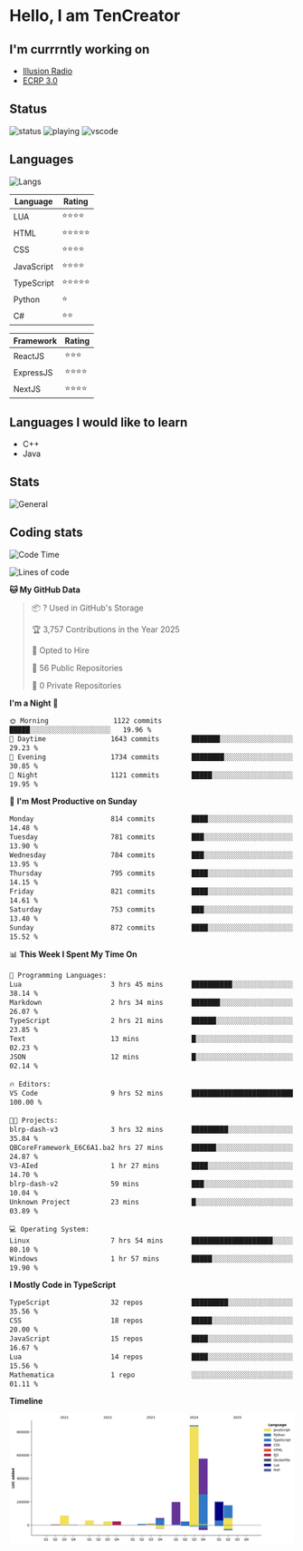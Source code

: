 # Hello, I am TenCreator

## I'm currrntly working on
- [Illusion Radio](https://illusionradio.co.uk/)
- [ECRP 3.0](http://github.com/Emerald-Coast-Roleplay/)

## Status
![status](https://api.statusbadges.me/badge/status/518334475038359555?simple=true&style=for-the-badge)
![playing](https://api.statusbadges.me/badge/playing/518334475038359555?style=for-the-badge)
![vscode](https://api.statusbadges.me/badge/vscode/518334475038359555?style=for-the-badge)

## Languages
![Langs](https://github-readme-stats.vercel.app/api/top-langs/?username=tencreator&layout=compact&theme=radical)


|Language|Rating|
|--------|------|
|LUA|⭐️⭐️⭐️⭐️|
|HTML|⭐️⭐️⭐️⭐️⭐️|
|CSS|⭐️⭐️⭐️⭐️|
|JavaScript|⭐️⭐️⭐️⭐️|
|TypeScript|⭐️⭐️⭐️⭐️⭐️|
|Python|⭐️|
|C#|⭐️⭐️ |

|Framework|Rating|
|--------|------|
|ReactJS|⭐️⭐️⭐|
|ExpressJS|⭐️⭐️⭐️⭐️|
|NextJS|⭐️⭐️⭐⭐️|

## Languages I would like to learn
- C++
- Java

## Stats
![General](https://github-readme-stats.vercel.app/api?username=tencreator&show_icons=true&theme=radical)

## Coding stats

<!--START_SECTION:waka-->
![Code Time](http://img.shields.io/badge/Code%20Time-627%20hrs%2056%20mins-blue)

![Lines of code](https://img.shields.io/badge/From%20Hello%20World%20I%27ve%20Written-2.3%20million%20lines%20of%20code-blue)

**🐱 My GitHub Data** 

> 📦 ? Used in GitHub's Storage 
 > 
> 🏆 3,757 Contributions in the Year 2025
 > 
> 💼 Opted to Hire
 > 
> 📜 56 Public Repositories 
 > 
> 🔑 0 Private Repositories 
 > 
**I'm a Night 🦉** 

```text
🌞 Morning                1122 commits        █████░░░░░░░░░░░░░░░░░░░░   19.96 % 
🌆 Daytime                1643 commits        ███████░░░░░░░░░░░░░░░░░░   29.23 % 
🌃 Evening                1734 commits        ████████░░░░░░░░░░░░░░░░░   30.85 % 
🌙 Night                  1121 commits        █████░░░░░░░░░░░░░░░░░░░░   19.95 % 
```
📅 **I'm Most Productive on Sunday** 

```text
Monday                   814 commits         ████░░░░░░░░░░░░░░░░░░░░░   14.48 % 
Tuesday                  781 commits         ███░░░░░░░░░░░░░░░░░░░░░░   13.90 % 
Wednesday                784 commits         ███░░░░░░░░░░░░░░░░░░░░░░   13.95 % 
Thursday                 795 commits         ████░░░░░░░░░░░░░░░░░░░░░   14.15 % 
Friday                   821 commits         ████░░░░░░░░░░░░░░░░░░░░░   14.61 % 
Saturday                 753 commits         ███░░░░░░░░░░░░░░░░░░░░░░   13.40 % 
Sunday                   872 commits         ████░░░░░░░░░░░░░░░░░░░░░   15.52 % 
```


📊 **This Week I Spent My Time On** 

```text
💬 Programming Languages: 
Lua                      3 hrs 45 mins       ██████████░░░░░░░░░░░░░░░   38.14 % 
Markdown                 2 hrs 34 mins       ███████░░░░░░░░░░░░░░░░░░   26.07 % 
TypeScript               2 hrs 21 mins       ██████░░░░░░░░░░░░░░░░░░░   23.85 % 
Text                     13 mins             █░░░░░░░░░░░░░░░░░░░░░░░░   02.23 % 
JSON                     12 mins             █░░░░░░░░░░░░░░░░░░░░░░░░   02.14 % 

🔥 Editors: 
VS Code                  9 hrs 52 mins       █████████████████████████   100.00 % 

🐱‍💻 Projects: 
blrp-dash-v3             3 hrs 32 mins       █████████░░░░░░░░░░░░░░░░   35.84 % 
QBCoreFramework_E6C6A1.ba2 hrs 27 mins       ██████░░░░░░░░░░░░░░░░░░░   24.87 % 
V3-AIed                  1 hr 27 mins        ████░░░░░░░░░░░░░░░░░░░░░   14.70 % 
blrp-dash-v2             59 mins             ███░░░░░░░░░░░░░░░░░░░░░░   10.04 % 
Unknown Project          23 mins             █░░░░░░░░░░░░░░░░░░░░░░░░   03.89 % 

💻 Operating System: 
Linux                    7 hrs 54 mins       ████████████████████░░░░░   80.10 % 
Windows                  1 hr 57 mins        █████░░░░░░░░░░░░░░░░░░░░   19.90 % 
```

**I Mostly Code in TypeScript** 

```text
TypeScript               32 repos            █████████░░░░░░░░░░░░░░░░   35.56 % 
CSS                      18 repos            █████░░░░░░░░░░░░░░░░░░░░   20.00 % 
JavaScript               15 repos            ████░░░░░░░░░░░░░░░░░░░░░   16.67 % 
Lua                      14 repos            ████░░░░░░░░░░░░░░░░░░░░░   15.56 % 
Mathematica              1 repo              ░░░░░░░░░░░░░░░░░░░░░░░░░   01.11 % 
```



**Timeline**

![Lines of Code chart](https://raw.githubusercontent.com/tencreator/tencreator/main/assets/bar_graph.png)


<!--END_SECTION:waka-->

